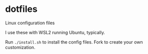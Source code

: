 # dotfiles
Linux configuration files

I use these with WSL2 running Ubuntu, typically.

Run `./install.sh` to install the config files. Fork to create your own customization.

